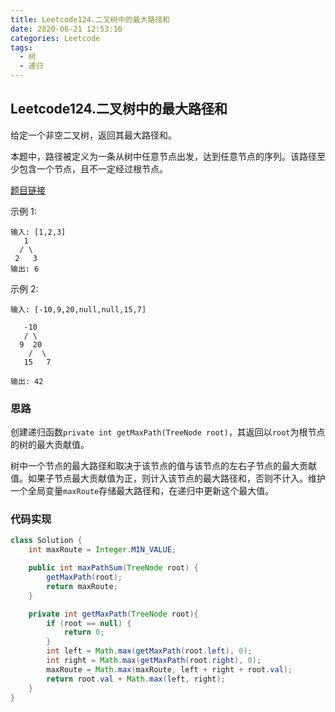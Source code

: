 ```yaml
---
title: Leetcode124.二叉树中的最大路径和
date: 2020-06-21 12:53:16
categories: Leetcode
tags:
  - 树
  - 递归
---
```


## Leetcode124.二叉树中的最大路径和

给定一个非空二叉树，返回其最大路径和。

本题中，路径被定义为一条从树中任意节点出发，达到任意节点的序列。该路径至少包含一个节点，且不一定经过根节点。

[题目链接](https://leetcode-cn.com/problems/binary-tree-maximum-path-sum)

<!--more-->

示例 1:

    输入: [1,2,3]
       1
      / \
     2   3
    输出: 6


示例 2:

```
输入: [-10,9,20,null,null,15,7]

   -10
   / \
  9  20
    /  \
   15   7

输出: 42
```



### 思路

创建递归函数`private int getMaxPath(TreeNode root)`，其返回以`root`为根节点的树的最大贡献值。

树中一个节点的最大路径和取决于该节点的值与该节点的左右子节点的最大贡献值。如果子节点最大贡献值为正，则计入该节点的最大路径和，否则不计入。维护一个全局变量`maxRoute`存储最大路径和，在递归中更新这个最大值。



### 代码实现

```java
class Solution {
    int maxRoute = Integer.MIN_VALUE;

    public int maxPathSum(TreeNode root) {
        getMaxPath(root);
        return maxRoute;
    }

    private int getMaxPath(TreeNode root){
        if (root == null) {
            return 0;
        }
        int left = Math.max(getMaxPath(root.left), 0);
        int right = Math.max(getMaxPath(root.right), 0);
        maxRoute = Math.max(maxRoute, left + right + root.val);
        return root.val + Math.max(left, right);
    }
}
```

